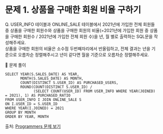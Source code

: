 # 문제 1. 상품을 구매한 회원 비율 구하기

Q. USER_INFO 테이블과 ONLINE_SALE 테이블에서 2021년에 가입한 전체 회원들 중 상품을 구매한 회원수와 상품을 구매한 회원의 비율(=2021년에 가입한 회원 중 상품을 구매한 회원수 / 2021년에 가입한 전체 회원 수)을 년, 월 별로 출력하는 SQL문을 작성해주세요. <br>
상품을 구매한 회원의 비율은 소수점 두번째자리에서 반올림하고, 전체 결과는 년을 기준으로 오름차순 정렬해주시고 년이 같다면 월을 기준으로 오름차순 정렬해주세요.

🔑 문제 풀이
```mysql
SELECT YEAR(S.SALES_DATE) AS YEAR, 
       MONTH(S.SALES_DATE) AS MONTH,
       COUNT(DISTINCT S.USER_ID) AS PURCHASED_USERS,
       ROUND(COUNT(DISTINCT S.USER_ID) / 
             (SELECT COUNT(USER_ID) FROM USER_INFO WHERE YEAR(JOINED) = 2021), 1) AS PURCHASED_RATIO
FROM USER_INFO I JOIN ONLINE_SALE S
ON I.USER_ID = S.USER_ID
WHERE YEAR(I.JOINED) = 2021
GROUP BY MONTH
ORDER BY YEAR, MONTH 
```
  
출처: [Programmers 문제 보기](https://school.programmers.co.kr/learn/courses/30/lessons/131534)
